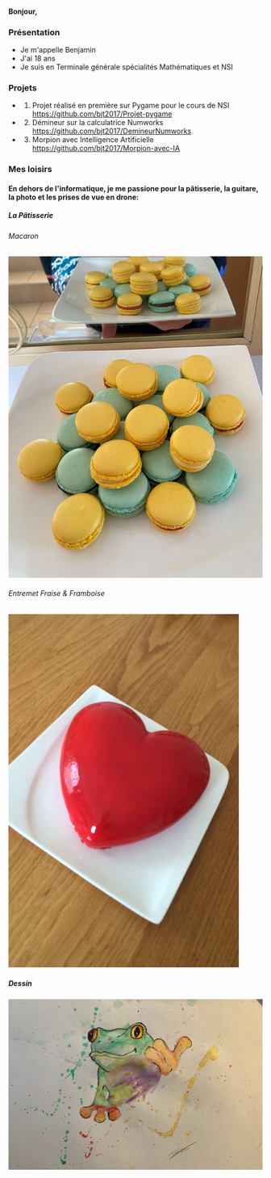 #### Bonjour,

### Présentation

- Je m'appelle Benjamin
- J'ai 18 ans
- Je suis en Terminale générale spécialités Mathématiques et NSI 

### Projets

- 1. Projet réalisé en première sur Pygame pour le cours de NSI 
  https://github.com/bjt2017/Projet-pygame

- 2. Démineur sur la calculatrice Numworks
  https://github.com/bjt2017/DemineurNumworks

- 3. Morpion avec Intelligence Artificielle
  https://github.com/bjt2017/Morpion-avec-IA

### Mes loisirs

#### En dehors de l'informatique, je me passione pour la pâtisserie, la guitare, la photo et les prises de vue en drone:

##### La Pâtisserie 

###### Macaron              

![description image](macaron.png)            

###### Entremet Fraise & Framboise

![description image](coeur.png)

##### Dessin

![description image](frog.png)




